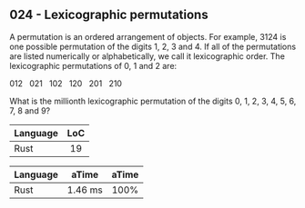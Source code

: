 024 - Lexicographic permutations
--------------------------------

A permutation is an ordered arrangement of objects. For example, 3124 is one
possible permutation of the digits 1, 2, 3 and 4. If all of the permutations
are listed numerically or alphabetically, we call it lexicographic order. The
lexicographic permutations of 0, 1 and 2 are:

012   021   102   120   201   210

What is the millionth lexicographic permutation of the digits 0, 1, 2, 3, 4, 5,
6, 7, 8 and 9?

Language | LoC
--- | :---:
Rust | 19

Language | aTime | aTime
--- | :---: | :---:
Rust | 1.46 ms | 100%
